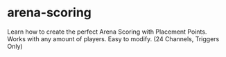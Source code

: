 # arena-scoring
Learn how to create the perfect Arena Scoring with Placement Points. Works with any amount of players. Easy to modify. (24 Channels, Triggers Only)
